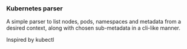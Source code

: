 ### Kubernetes parser ###

A simple parser to list nodes, pods, namespaces and metadata from a desired context, along with chosen sub-metadata in a cli-like manner.

Inspired by kubectl 
